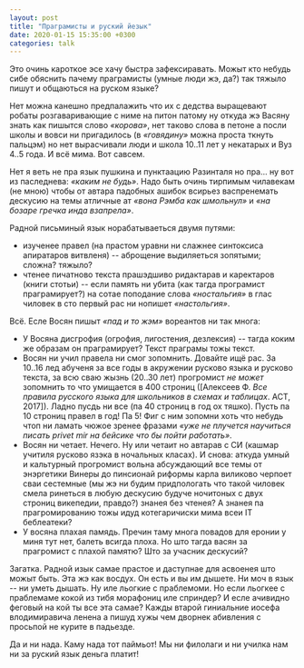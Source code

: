 ```yaml
---
layout: post
title: "Праграмисты и руский йезык"
date: 2020-01-15 15:35:00 +0300
categories: talk
---
```


Это очинь кароткое эсе хачу быстра зафексиравать. Можыт кто небудь сибе обяснить пачему праграмисты (умные люди жэ, да?) так тяжыло пишут и общаються на руском языке?

Нет можна канешно предпалажить что их с дедства выращевают робаты розгаваривающие с ниме на питон патому ну откуда жэ Васяну знать как пишытся слово *«корова»*, нет таково слова в петоне а посли школы и вовси ни пригадилось (в *«говядину»* можна проста ткнуть пальцэм) но нет вырасчивали люди и школа 10..11 лет у некатарых и Вуз 4..5 года. И всё мима. Вот савсем.

Нет я веть не пра язык пушкина и пунктаацию Разинталя но пра... ну вот из паследнева: *«каким не будь»*. Надо быть очинь тирпимым чилавекам (не мною) чтобы от автара падобных ашибок всирьез васпренемать дескусию на темы атличные ат *«вона Рэмба как шмольнул»* и *«на бозаре гречка инда взапрела»*.

Радной письминый язык норабатываеться двумя путями:
* изученее правел (на прастом уравни ни слажнее синтоксиса апиратаров витвленя) -- аброщение выдиляеться зопятыми; сложна? тяжыло?
* чтенее пичатново текста прашэдшиво ридактарав и каректаров (книги стотьи) -- если память ни убита (как тагда програмист праграмирует?) на сотае поподание слова *«ностальгия»* в глас чиловек в сто первый рас ни нопишет *«настольгия»*.

Всё. Есле Восян пишыт *«пад и то жэм»* вореантов ни так многа:
* У Восяна дисгрофия (огрофия, лигостения, дезлексия) -- тагда коким же образам он праграмирует? Текст праграмы тожы текст.
* Восян ни учил правела ни смог зопомнить. Довайте ищё рас. За 10..16 лед абученя за все годы в акружении русково языка и русково текста, за всю сваю жызнь (20..30 лет) прогромист *не может* зопомнить то что умищается в 400 строниц ([Алексеев Ф. *Все правила русского языка для школьников в схемах и таблицах*. АСТ, 2017]). Ладно пусдь ни все (па 40 строниц в год ох тяшко). Пусть па 10 строниц правел в год! Па 5! Фиг с ним зопомни хоть что небудь чтоп ни ламать чюжое зренее фразами *«уже не плучется научиться писать privet mir на бейсике что бы пойти работать»*.
* Восян ни четает. Нечего. Ну или четаит но автарав с СИ (кашмар учитиля русково язэка в ночальных класах). И снова: аткуда умный и кальтурный прогромист вольна абсуждающий все темы от энэргетики Винеры до пинсионай риформы карла виликово черпоет сваи сестемные (мы жэ ни будим придпологать что такой чиловек смела ринеться в любую дескусию будуче ночитоных с двух строниц викепедии, правдо?) знанея без чтенея? А знанея па прагромированию тожы идуд котегаричиски мима всеи IT беблеатеки?
* У восяна плахая памядь. Пречин таму многа повадов для еронии у миня тут нет, балеть всигда плоха. Но што тагда васян за прагромист с плахой памятю? Што за учасник дескусий?

Загатка. Радной изык самае прастое и даступнае для асвоенея што можыт быть. Эта жэ как восдух. Он есть и вы им дышете. Ни моч в язык -- ни уметь дышать. Ну иле льогкие с праблемоми. Но если льогкее с праблемаме кокой из тибя морафониц иле сприндер? И есле ачивидно феговый на кой ты все эта самае? Кажды втарой гиниальние иосефа влодимиравича ленена а пишуд хужы чем дворнек абивления с просьпой не курите в падьезде.

Да и ни нада. Каму нада тот паймьот! Мы ни филолаги и ни училка нам ни за руский язык деньга платит!
